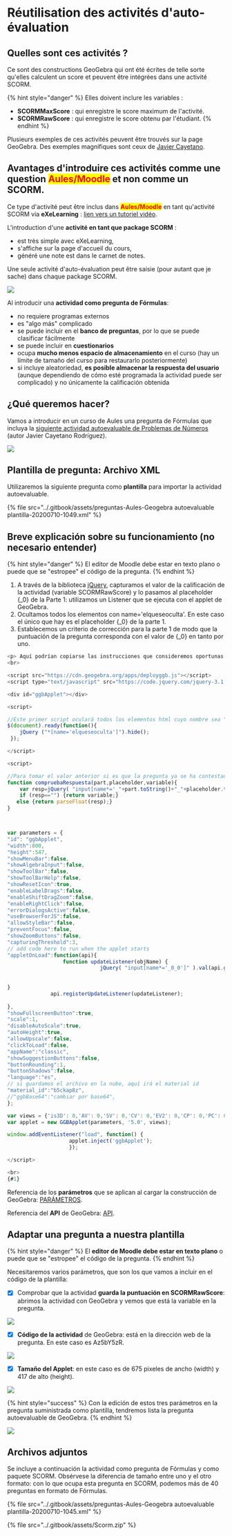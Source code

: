 # Réutilisation des activités d'auto-évaluation

## Quelles sont ces activités ?

Ce sont des constructions GeoGebra qui ont été écrites de telle sorte qu'elles calculent un score et peuvent être intégrées dans une activité SCORM.

{% hint style="danger" %}
Elles doivent inclure les variables :

* **SCORMMaxScore** : qui enregistre le score maximum de l'activité.
* **SCORMRawScore** : qui enregistre le score obtenu par l'étudiant.
{% endhint %}

Plusieurs exemples de ces activités peuvent être trouvés sur la page GeoGebra. Des exemples magnifiques sont ceux de [Javier Cayetano](https://www.geogebra.org/u/javier+cayetano).

## Avantages d'introduire ces activités comme une question <mark style="color:red;">Aules/Moodle</mark> et non comme un SCORM.

Ce type d'activité peut être inclus dans <mark style="color:red;">**Aules/Moodle**</mark> en tant qu'activité SCORM via **eXeLearning** : [lien vers un tutoriel vidéo](https://www.youtube.com/watch?v=1F9pFOCnZAY).

L'introduction d'une **activité en tant que package SCORM** :

* est très simple avec eXeLearning,
* s'affiche sur la page d'accueil du cours,
* généré une note est dans le carnet de notes.

Une seule activité d'auto-évaluation peut être saisie (pour autant que je sache) dans chaque package SCORM.

![](<../.gitbook/assets/image (47).png>)

Al introducir una **actividad como pregunta de Fórmulas**:

* no requiere programas externos
* es "algo más" complicado
* se puede incluir en el **banco de preguntas**, por lo que se puede clasificar fácilmente
* se puede incluir en **cuestionarios**
* ocupa **mucho menos espacio de almacenamiento** en el curso (hay un límite de tamaño del curso para restaurarlo posteriormente)
* si incluye aleatoriedad, **es posible almacenar la respuesta del usuario** (aunque dependiendo de cómo esté programada la actividad puede ser complicado) y no únicamente la calificación obtenida

## ¿Qué queremos hacer?

Vamos a introducir en un curso de Aules una pregunta de Fórmulas que incluya la [siguiente actividad autoevaluable de Problemas de Números](https://www.geogebra.org/m/Az5bY5zR) (autor Javier Cayetano Rodríguez).

![](<../.gitbook/assets/image (80).png>)

## Plantilla de pregunta: Archivo XML

Utilizaremos la siguiente pregunta como **plantilla** para importar la actividad autoevaluable.

{% file src="../.gitbook/assets/preguntas-Aules-Geogebra autoevaluable plantilla-20200710-1049.xml" %}

## Breve explicación sobre su funcionamiento (no necesario entender)

{% hint style="danger" %}
El editor de Moodle debe estar en texto plano o puede que se "estropee" el código de la pregunta.
{% endhint %}

1. A través de la biblioteca [jQuery](https://jquery.com/), capturamos el valor de la calificación de la actividad (variable SCORMRawScore) y lo pasamos al placeholder {\_0} de la Parte 1: utilizamos un Listener que se ejecuta con el applet de GeoGebra.
2. Ocultamos todos los elementos con name='elqueseoculta'. En este caso el único que hay es el placeholder {\_0} de la parte 1.
3. Establecemos un criterio de corrección para la parte 1 de modo que la puntuación de la pregunta corresponda con el valor de {\_0} en tanto por uno.

```javascript
<p> Aquí podrían copiarse las instrucciones que consideremos oportunas.</p>
<br>

<script src="https://cdn.geogebra.org/apps/deployggb.js"></script>
<script type="text/javascript" src="https://code.jquery.com/jquery-3.1.0.min.js"></script>

<div id="ggbApplet"></div>

<script>

//Este primer script oculará todos los elementos html cuyo nombre sea "elquesoculta"
$(document).ready(function(){
    jQuery ("*[name='elqueseoculta']").hide();
 });

</script>

<script>

//Para tomar el valor anterior si es que la pregunta ya se ha contestado, no se usa en esta pregunta
function compruebaRespuesta(part,placeholder,variable){
    var resp=jQuery( "input[name*='_"+part.toString()+"_"+placeholder.toString()+"']" ).val();
    if (resp=="") {return variable;}
   else {return parseFloat(resp);}
}



var parameters = {
"id": "ggbApplet",
"width":800,
"height":547,
"showMenuBar":false,
"showAlgebraInput":false,
"showToolBar":false,
"showToolBarHelp":false,
"showResetIcon":true,
"enableLabelDrags":false,
"enableShiftDragZoom":false,
"enableRightClick":false,
"errorDialogsActive":false,
"useBrowserForJS":false,
"allowStyleBar":false,
"preventFocus":false,
"showZoomButtons":false,
"capturingThreshold":3,
// add code here to run when the applet starts
"appletOnLoad":function(api){
                  function updateListener(objName) {                                     
                              jQuery( "input[name*='_0_0']" ).val(api.getValue('SCORMRawScore'));
                              
                                                                
}
              api.registerUpdateListener(updateListener);
            
},
"showFullscreenButton":true,
"scale":1,
"disableAutoScale":true,
"autoHeight":true,
"allowUpscale":false,
"clickToLoad":false,
"appName":"classic",
"showSuggestionButtons":false,
"buttonRounding":1,
"buttonShadows":false,
"language":"es",
// si guardamos el archivo en la nube, aquí irá el material id
"material_id":"b5ckap8z",
//"ggbBase64":"cambiar por base64",
};

var views = {'is3D': 0,'AV': 0,'SV': 0,'CV': 0,'EV2': 0,'CP': 0,'PC': 0,'DA': 0,'FI': 0,'macro': 0};
var applet = new GGBApplet(parameters, '5.0', views);

window.addEventListener("load", function() {
                    applet.inject('ggbApplet');
                    });

</script>

<br>
{#1}
```

Referencia de los **parámetros** que se aplican al cargar la construcción de GeoGebra: [PARÁMETROS](https://wiki.geogebra.org/en/Reference:GeoGebra\_App\_Parameters).

Referencia del **API** de GeoGebra: [API](https://wiki.geogebra.org/en/Reference:GeoGebra\_Apps\_API).

## Adaptar una pregunta a nuestra plantilla

{% hint style="danger" %}
El **editor de Moodle debe estar en texto plano** o puede que se "estropee" el código de la pregunta.
{% endhint %}

Necesitaremos varios parámetros, que son los que vamos a incluir en el código de la plantilla:

* [x] Comprobar que la actividad **guarda la puntuación en SCORMRawScore**: abrimos la actividad con GeoGebra y vemos que está la variable en la pregunta.

![](../.gitbook/assets/verSCORMRawScore.gif)

* [x] **Código de la actividad** de GeoGebra: está en la dirección web de la pregunta. En este caso es Az5bY5zR.

![](<../.gitbook/assets/image (50).png>)

* [x] **Tamaño del Applet**: en este caso es de 675 pixeles de ancho (width) y 417 de alto (height).

![](../.gitbook/assets/tamaño.gif)

{% hint style="success" %}
Con la edición de estos tres parámetros en la pregunta suministrada como plantilla, tendremos lista la pregunta autoevaluable de GeoGebra.
{% endhint %}

![](../.gitbook/assets/edicion.gif)

## Archivos adjuntos

Se incluye a continuación la actividad como pregunta de Fórmulas y como paquete SCORM. Obsérvese la diferencia de tamaño entre uno y el otro formato: con lo que ocupa esta pregunta en SCORM, podemos más de 40 preguntas en formato de Fórmulas.

{% file src="../.gitbook/assets/preguntas-Aules-Geogebra autoevaluable plantilla-20200710-1045.xml" %}

{% file src="../.gitbook/assets/Scorm.zip" %}
